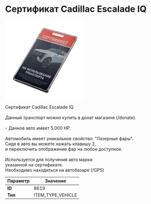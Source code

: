 # Сертификат Cadillac Escalade IQ

![Item Image](../img/8619.webp?raw=true)

Сертификат Cadillac Escalade IQ<br><br>Данный транспорт можно купить в донат магазине (/donate).<br><br>- Данное авто имеет 5.000 HP.<br><br>Автомобиль имеет уникальное свойство: "Лазерные фары".<br>Сидя в авто вы можете нажать клавишу 2,<br>и переключить отображение фар на любое доступное.<br><br>Используется для получения авто марки <br>указанной на сертификате.<br>Необходимо находиться на автобазаре (/GPS)


| Параметр | Значение |
|----------|----------|
| **ID** | 8619 |
| **Тип** | ITEM_TYPE_VEHICLE |

